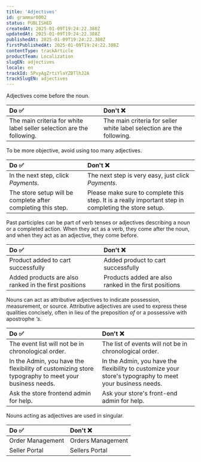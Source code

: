 ```yaml
---
title: 'Adjectives'
id: grammar0002
status: PUBLISHED
createdAt: 2025-01-09T19:24:22.388Z
updatedAt: 2025-01-09T19:24:22.388Z
publishedAt: 2025-01-09T19:24:22.388Z
firstPublishedAt: 2025-01-09T19:24:22.388Z
contentType: trackArticle
productTeam: Localization
slugEN: adjectives
locale: en
trackId: 5PxyAgZrtiYlaYZBTlhJ2A
trackSlugEN: adjectives
---
```


Adjectives come before the noun.

| Do ✅ | Don't ❌ |
| :--------- | :------------ |
| The main criteria for white label seller selection are the following. | The main criteria for seller white label selection are the following. |

To be more objective, avoid using too many adjectives.

| Do ✅ | Don't ❌ |
| :--------- | :------------ |
| In the next step, click *Payments*. | The next step is very easy, just click *Payments*. |
| The store setup will be complete after completing this step. | Please make sure to complete this step. It is a really important step in completing the store setup. |

Past participles can be part of verb tenses or adjectives describing a noun or a completed action. When they act as a verb, they come after the noun, and when they act as an adjective, they come before.

| Do ✅ | Don't ❌ |
| :--------- | :------------ |
| Product added to cart successfully | Added product to cart successfully |
| Added products are also ranked in the first positions | Products added are also ranked in the first positions |

Nouns can act as attributive adjectives to indicate possession, measurement, or source. Attributive adjectives are used to express these qualities concisely, often in lieu of the preposition *of* or a possessive with apostrophe *‘s.*

| Do ✅ | Don't ❌ |
| :--------- | :------------ |
| The event list will not be in chronological order. | The list of events will not be in chronological order. |
| In the Admin, you have the flexibility of customizing store typography to meet your business needs. | In the Admin, you have the flexibility to customize your store's typography to meet your business needs. |
| Ask the store frontend admin for help. | Ask your store's front-end admin for help. |

Nouns acting as adjectives are used in singular.

| Do ✅ | Don't ❌ |
| :-------- | :------------ |
| Order Management | Orders Management |
| Seller Portal | Sellers Portal |
